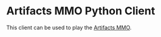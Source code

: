# Artifacts MMO Python Client
This client can be used to play the [Artifacts MMO](https://artifactsmmo.com/).
